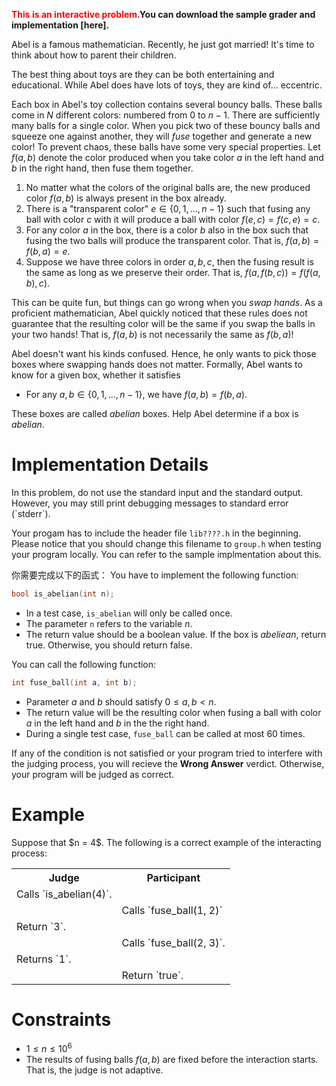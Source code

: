 **<span style="color: red;">This is an interactive problem.</span>You can download the sample grader and implementation [here].**

Abel is a famous mathematician. Recently, he just got married! It's time to think about how to parent their children.

The best thing about toys are they can be both entertaining and educational. While Abel does have lots of toys, they are kind of... eccentric.

Each box in Abel's toy collection contains several bouncy balls. These balls come in $N$ different colors: numbered from $0$ to $n - 1$. There are sufficiently many balls for a single color. When you pick two of these bouncy balls and squeeze one against another, they will *fuse* together and generate a new color! 
To prevent chaos, these balls have some very special properties.
Let $f(a, b)$ denote the color produced when you take color $a$ in the left hand and $b$ in the right hand, then fuse them together.

1. No matter what the colors of the original balls are, the new produced color $f(a, b)$ is always present in the box already.
2. There is a "transparent color" $e \in \{0, 1, \ldots, n - 1\}$ such that fusing any ball with color $c$ with it will produce a ball with color $f(e, c) = f(c, e) = c$.
3. For any color $a$ in the box, there is a color $b$ also in the box such that fusing the two balls will produce the transparent color. That is, $f(a, b) = f(b, a) = e$.
4. Suppose we have three colors in order $a, b, c$, then the fusing result is the same as long as we preserve their order. That is, $f(a, f(b, c)) = f(f(a, b), c)$.

This can be quite fun, but things can go wrong when you *swap hands*. As a proficient mathematician, Abel quickly noticed that these rules does not guarantee that the resulting color will be the same if you swap the balls in your two hands!
That is, $f(a, b)$ is not necessarily the same as $f(b, a)$!

Abel doesn't want his kinds confused. Hence, he only wants to pick those boxes where swapping hands does not matter.
Formally, Abel wants to know for a given box, whether it satisfies 
 - For any $a, b \in \{0, 1, \ldots, n - 1\}$, we have $f(a, b) = f(b, a)$.

These boxes are called *abelian* boxes. Help Abel determine if a box is *abelian*.

</p> </div> </div> <div class="row"> <div class="col-md-6"> <div class="panel panel-default"> <div class="panel-heading"> <h1 class="panel-title">Implementation Details</h1> </div> <div class="panel-body"> In this problem, do not use the standard input and the standard output. However, you may still print debugging messages to standard error (`stderr`). </p>

Your progam has to include the header file `lib????.h` in the beginning. Please notice that you should change this filename to `group.h` when testing your program locally. You can refer to the sample implmentation about this.

你需要完成以下的函式：
You have to implement the following function:
```cpp
bool is_abelian(int n);
```
 - In a test case, `is_abelian` will only be called once.
 - The parameter `n` refers to the variable $n$.
 - The return value should be a boolean value. If the box is *abeliean*, return true. Otherwise, you should return false.

You can call the following function:
```cpp
int fuse_ball(int a, int b);
```
 - Parameter $a$ and $b$ should satisfy $0 \leq a, b < n$.
 - The return value will be the resulting color when fusing a ball with color $a$ in the left hand and $b$ in the the right hand.
 - During a single test case, `fuse_ball` can be called at most $60$ times.

If any of the condition is not satisfied or your program tried to interfere with the judging process, you will recieve the **Wrong Answer** verdict.
Otherwise, your program will be judged as correct.
</p> </div> </div> </div> <div class="col-md-6"> <div class="panel panel-default"> <div class="panel-heading"> <h1 class="panel-title">Example</h1> </div> <div class="panel-body"> Suppose that $n = 4$. The following is a correct example of the interacting process: <p>
 <table style="margin-left: auto; margin-right: auto;">  <tr>    <th>Judge</th>    <th>Participant</th>  </tr>  <tr>    <td>Calls `is_abelian(4)`.</td>    <td></td>  </tr>  <tr>    <td></td>    <td>Calls `fuse_ball(1, 2)`</td>  </tr>  <tr>    <td>Return `3`.</td>    <td></td>  </tr>  <tr>    <td></td>    <td>Calls `fuse_ball(2, 3)`.</td>  </tr>  <tr>    <td>Returns `1`.</td>    <td></td>  </tr>  <tr>    <td></td>    <td>Return `true`.</td>  </tr></table> 

</p> </div> </div> </div> <div class="row"> <p> 

</p> </div> </div> <div class="row"> <div class="col-md-6"> <div class="panel panel-default"> <div class="panel-heading"> <h1 class="panel-title">Constraints</h1> </div> <div class="panel-body">  <p>

 - $1 \leq n \leq 10^6$
 - The results of fusing balls $f(a, b)$ are fixed before the interaction starts. That is, the judge is not adaptive.

</p> </div> </div> </div> 